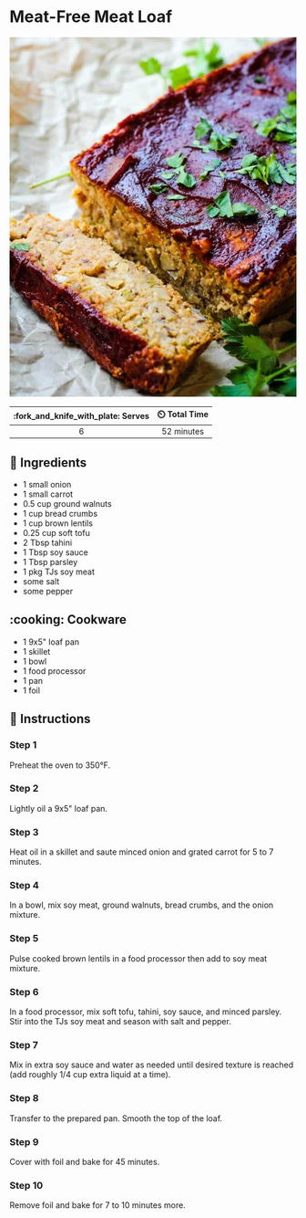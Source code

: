 # Meat-Free Meat Loaf

![Meat-Free Meat Loaf](../assets/images/meat-free-meat-loaf.jpg)

| :fork_and_knife_with_plate: Serves | :timer_clock: Total Time |
|:----------------------------------:|:-----------------------: |
| 6 | 52 minutes |

## :salt: Ingredients

- 1 small onion
- 1 small carrot
- 0.5 cup ground walnuts
- 1 cup bread crumbs
- 1 cup brown lentils
- 0.25 cup soft tofu
- 2 Tbsp tahini
- 1 Tbsp soy sauce
- 1 Tbsp parsley
- 1 pkg TJs soy meat
- some salt
- some pepper

## :cooking: Cookware

- 1 9x5" loaf pan
- 1 skillet
- 1 bowl
- 1 food processor
- 1 pan
- 1 foil

## :pencil: Instructions

### Step 1

Preheat the oven to 350°F.

### Step 2

Lightly oil a 9x5" loaf pan.

### Step 3

Heat oil in a skillet and saute minced onion and grated carrot for 5 to 7 minutes.

### Step 4

In a bowl, mix soy meat, ground walnuts, bread crumbs, and the onion mixture.

### Step 5

Pulse cooked brown lentils in a food processor then add to soy meat mixture.

### Step 6

In a food processor, mix soft tofu, tahini, soy sauce, and minced parsley. Stir into the TJs soy meat and season with
salt and pepper.

### Step 7

Mix in extra soy sauce and water as needed until desired texture is reached (add roughly 1/4 cup extra liquid at a
time).

### Step 8

Transfer to the prepared pan. Smooth the top of the loaf.

### Step 9

Cover with foil and bake for 45 minutes.

### Step 10

Remove foil and bake for 7 to 10 minutes more.
